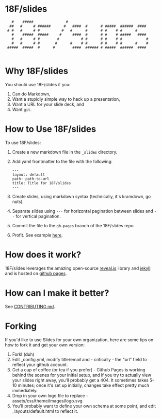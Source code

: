 # 18F/slides

```
   #    #####               #                                      
  ##   #     # ######      #   ####  #      # #####  ######  ####  
 # #   #     # #          #   #      #      # #    # #      #      
   #    #####  #####     #     ####  #      # #    # #####   ####  
   #   #     # #        #          # #      # #    # #           # 
   #   #     # #       #      #    # #      # #    # #      #    # 
 #####  #####  #      #        ####  ###### # #####  ######  ####  
                                                                   
```
# Why 18F/slides

You should use 18F/slides if you:

1. Can do Markdown,
2. Want a stupidly simple way to hack up a presentation,
3. Want a URL for your slide deck, and
4. Want `git`.

# How to Use 18F/slides

To use 18F/slides:

1. Create a new markdown file in the `_slides` directory.
2. Add yaml frontmatter to the file with the following:

	```
	---
	layout: default
	path: path-to-url
	title: Title for 18F/slides
	---
	```

3. Create slides, using markdown syntax (technically, it's kramdown, go nuts).
4. Separate slides using `---` for horizontal pagination between slides and `--` for vertical pagination.
5. Commit the file to the `gh-pages` branch of the 18F/slides repo.
6. Profit. See example [here](http://18f.github.io/slides/sample/#/).

# How does it work?

18F/slides leverages the amazing open-source [reveal.js](https://github.com/hakimel/reveal.js/) library and [jekyll](http://jekyllrb.com) and is hosted on [github pages](https://pages.github.com/).

# How can I make it better?

See [CONTRIBUTING.md](https://github.com/18F/slides/blob/gh-pages/CONTRIBUTING.md).

# Forking
If you'd like to use Slides for your own organization, here are some tips on how to fork it and get your own version:

1. Fork! (duh)
2. Edit _config.yml, modify title/email and - critically - the "url" field to reflect your github account.
3. Get a cup of coffee (or tea if you prefer) - Github Pages is working behind the scenes for your initial setup,  and if you try to actually view your slides right away, you'll probably get a 404. It sometimes takes 5-10 minutes; once it's set up initially, changes take effect pretty much immediately.
3. Drop in your own logo file to replace - assets/css/theme/images/logo.svg
4. You'll probably want to define your own schema at some point, and edit _layouts/default.html to reflect it.
